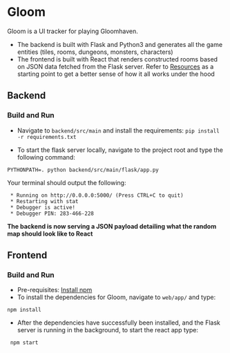 # Gloom
Gloom is a UI tracker for playing Gloomhaven. 
- The backend is built with Flask and Python3 and generates all the game entities (tiles, rooms, dungeons, monsters, characters)
- The frontend is built with React that renders constructed rooms based on JSON data fetched from the Flask server.
Refer to [Resources](Resources.md) as a starting point to get a better sense of how it all works under the hood

## Backend
### Build and Run
- Navigate to `backend/src/main` and install the requirements: 
```pip install -r requirements.txt```

- To start the flask server locally, navigate to the project root and type the following command:

`PYTHONPATH=. python backend/src/main/flask/app.py`

Your terminal should output the following:
```
 * Running on http://0.0.0.0:5000/ (Press CTRL+C to quit)
 * Restarting with stat
 * Debugger is active!
 * Debugger PIN: 283-466-228
```
**The backend is now serving a JSON payload detailing what the random map should look like to React** 

## Frontend
### Build and Run
- Pre-requisites: [Install npm](https://www.npmjs.com/get-npm)
- To install the dependencies for Gloom, navigate to `web/app/` and type:

``npm install``

- After the dependencies have successfully been installed, and the Flask server is running in the background, to start the react app type:

`` npm start``
